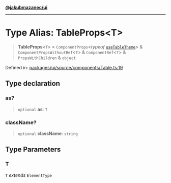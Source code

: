 [**@jakubmazanec/ui**](../README.md)

---

# Type Alias: TableProps\<T\>

> **TableProps**\<`T`\> = `ComponentProps`\<_typeof_
> [`useTableTheme`](../variables/useTableTheme.md)\> & `ComponentPropsWithoutRef`\<`T`\> &
> `ComponentRef`\<`T`\> & `PropsWithChildren` & `object`

Defined in:
[packages/ui/source/components/Table.ts:19](https://github.com/jakubmazanec/tools/blob/dccfe8e5cee218e88ff4db59e4bf460975897c58/packages/ui/source/components/Table.ts#L19)

## Type declaration

### as?

> `optional` **as**: `T`

### className?

> `optional` **className**: `string`

## Type Parameters

### T

`T` _extends_ `ElementType`
